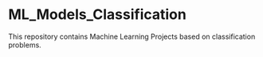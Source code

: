 # ML_Models_Classification

This repository contains Machine Learning Projects based on classification problems.
